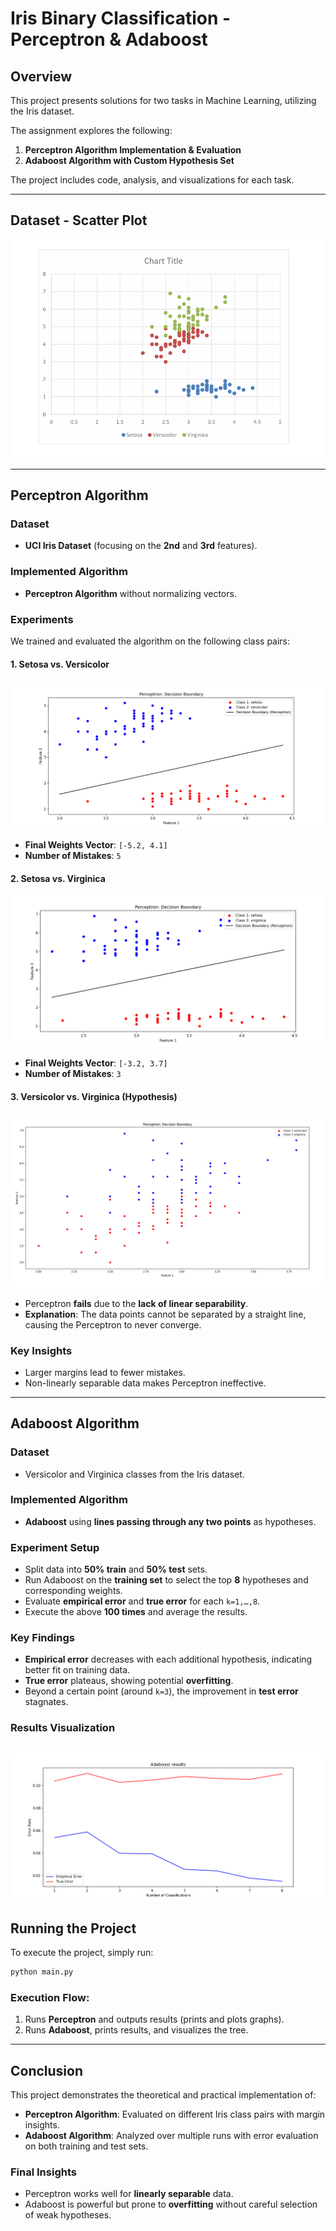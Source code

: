 # Iris Binary Classification - Perceptron & Adaboost

## Overview
This project presents solutions for two tasks in Machine Learning, utilizing the Iris dataset.

The assignment explores the following:
1. **Perceptron Algorithm Implementation & Evaluation**
2. **Adaboost Algorithm with Custom Hypothesis Set**

The project includes code, analysis, and visualizations for each task.

---
## Dataset - Scatter Plot
![Scatter Plot](images/Scatter_Plot.png)

---

## Perceptron Algorithm

### Dataset
- **UCI Iris Dataset** (focusing on the **2nd** and **3rd** features).

### Implemented Algorithm
- **Perceptron Algorithm** without normalizing vectors.

### Experiments
We trained and evaluated the algorithm on the following class pairs:

#### 1. Setosa vs. Versicolor
![Perceptron Results](images/Setosa_Versicolor.png)
- **Final Weights Vector**: `[-5.2, 4.1]`
- **Number of Mistakes**: `5`

#### 2. Setosa vs. Virginica
![Perceptron Results](images/Setosa_Virginica.png)
- **Final Weights Vector**: `[-3.2, 3.7]`
- **Number of Mistakes**: `3`

#### 3. Versicolor vs. Virginica (Hypothesis)
![Perceptron Results](images/Versicolor_Virginica.png)
- Perceptron **fails** due to the **lack of linear separability**.
- **Explanation**: The data points cannot be separated by a straight line, causing the Perceptron to never converge.

### Key Insights
- Larger margins lead to fewer mistakes.
- Non-linearly separable data makes Perceptron ineffective.

---

## Adaboost Algorithm

### Dataset
- Versicolor and Virginica classes from the Iris dataset.

### Implemented Algorithm
- **Adaboost** using **lines passing through any two points** as hypotheses.

### Experiment Setup
- Split data into **50% train** and **50% test** sets.
- Run Adaboost on the **training set** to select the top **8** hypotheses and corresponding weights.
- Evaluate **empirical error** and **true error** for each `k=1,…,8`.
- Execute the above **100 times** and average the results.

### Key Findings
- **Empirical error** decreases with each additional hypothesis, indicating better fit on training data.
- **True error** plateaus, showing potential **overfitting**.
- Beyond a certain point (around `k=3`), the improvement in **test error** stagnates.

### Results Visualization
![Adaboost Results](images/Adaboost.png)
---

## Running the Project
To execute the project, simply run:
```sh
python main.py
```
### Execution Flow:
1. Runs **Perceptron** and outputs results (prints and plots graphs).
2. Runs **Adaboost**, prints results, and visualizes the tree.

---

## Conclusion
This project demonstrates the theoretical and practical implementation of:
- **Perceptron Algorithm**: Evaluated on different Iris class pairs with margin insights.
- **Adaboost Algorithm**: Analyzed over multiple runs with error evaluation on both training and test sets.

### Final Insights
- Perceptron works well for **linearly separable** data.
- Adaboost is powerful but prone to **overfitting** without careful selection of weak hypotheses.
